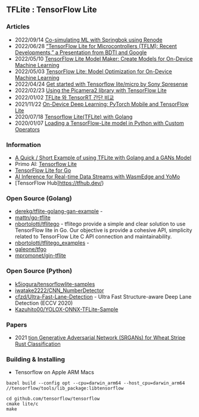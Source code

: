## TFLite : TensorFlow Lite


### Articles
- 2022/09/14 [Co-simulating ML with Springbok using Renode](https://opensource.googleblog.com/2022/09/co-simulating-ml-with-springbok-using-renode.html)
- 2022/06/28 [“TensorFlow Lite for Microcontrollers (TFLM): Recent Developments,” a Presentation from BDTI and Google](https://www.edge-ai-vision.com/2022/06/tensorflow-lite-for-microcontrollers-tflm-recent-developments-a-presentation-from-bdti-and-google/)
- 2022/05/10 [TensorFlow Lite Model Maker: Create Models for On-Device Machine Learning](https://learnopencv.com/tensorflow-lite-model-maker-create-models-for-on-device-machine-learning/)
- 2022/05/03 [TensorFlow Lite: Model Optimization for On-Device Machine Learning](https://learnopencv.com/tensorflow-lite-model-optimization-for-on-device-machine-learning/)
- 2022/04/24 [Get started with Tensorflow lite/micro by Sony Spresense](https://www.hackster.io/taroyoshino007/get-started-with-tensorflow-lite-micro-by-sony-spresense-e92bf1)
- 2022/02/23 [Using the Picamera2 library with TensorFlow Lite](https://www.raspberrypi.com/news/using-the-picamera2-library-with-tensorflow-lite/)
- 2022/01/02 [TFLite 와 TensorRT 간단 비교](https://wooono.tistory.com/407)
- 2021/11/22 [On-Device Deep Learning: PyTorch Mobile and TensorFlow Lite](https://www.kdnuggets.com/2021/11/on-device-deep-learning-pytorch-mobile-tensorflow-lite.html)
- 2020/07/18 [Tensorflow Lite(TFLite) with Golang](https://medium.com/analytics-vidhya/tensorflow-lite-tflite-with-golang-37a326c089ff)
- 2020/01/07 [Loading a TensorFlow-Lite model in Python with Custom Operators](https://medium.com/@bsramasubramanian/running-a-tensorflow-lite-model-in-python-with-custom-ops-9b2b46efd355)


### Information
- [A Quick / Short Example of using TFLite with Golang and a GANs Model](https://derekg.github.io/tflite.html)
- Primo AI: [Tensorflow Lite](http://primo.ai/index.php?title=TensorFlow_Lite)
- [TensorFlow Lite for Go](https://tflitego.nicolasbortolotti.com/)
- [AI Inference for Real-time Data Streams with WasmEdge and YoMo](https://www.secondstate.io/articles/yomo-wasmedge-real-time-data-streams/)
- [TensorFlow Hub]https://tfhub.dev/)


### Open Source (Golang)
- [derekg/tflite-golang-gan-example](https://github.com/derekg/tflite-golang-gan-example) - 
- [mattn/go-tflite](https://github.com/mattn/go-tflite) 
- [nbortolotti/tflitego](https://github.com/nbortolotti/tflitego) - tflitego provide a simple and clear solution to use TensorFlow lite in Go. Our objective is provide a cohesive API, simplicity related to TensorFlow Lite C API connection and maintainability.
- [nbortolotti/tflitego_examples](https://github.com/nbortolotti/tflitego_examples) - 
- [galeone/tfgo](https://github.com/galeone/tfgo)
- [mpromonet/gin-tflite](https://github.com/mpromonet/gin-tflite)


### Open Source (Python)
- [k5iogura/tensorflowlite-samples](https://github.com/k5iogura/tensorflowlite-samples)
- [iwatake2222/CNN_NumberDetector](https://github.com/iwatake2222/CNN_NumberDetector) 
- [cfzd/Ultra-Fast-Lane-Detection](https://github.com/cfzd/Ultra-Fast-Lane-Detection) - Ultra Fast Structure-aware Deep Lane Detection (ECCV 2020)
- [Kazuhito00/YOLOX-ONNX-TFLite-Sample](https://github.com/Kazuhito00/YOLOX-ONNX-TFLite-Sample) 


### Papers
- 2021 [tion Generative Adversarial Network (SRGANs) for Wheat Stripe Rust Classification](https://pubmed.ncbi.nlm.nih.gov/34883905/)




### Building & Installing
- Tensorflow on Apple ARM Macs
```
bazel build --config opt --cpu=darwin_arm64 --host_cpu=darwin_arm64 //tensorflow/tools/lib_package:libtensorflow
```

```
cd github.com/tensorflow/tensorflow
cmake lite/c 
make 
```
